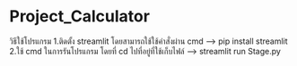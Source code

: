 # Project_Calculator
วิธีใช้โปรแกรม
1.ติดตั้ง streamlit โดยสามารถใช้ใช้คำสั่งผ่าน cmd --> pip install streamlit
2.ใช้ cmd ในการรันโปรแกรม โดยที่ cd ไปที่อยู่ที่ใช้เก็บไฟล์ --> streamlit run  Stage.py